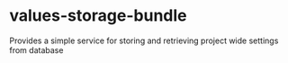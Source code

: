# values-storage-bundle
Provides a simple service for storing and retrieving project wide settings from database
